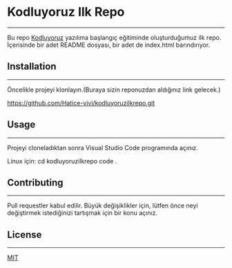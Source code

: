# Kodluyoruz Ilk Repo
-----------------------------------------------------------------
Bu repo [Kodluyoruz](https://www.kodluyoruz.org/) yazılıma başlangıç eğitiminde oluşturduğumuz ilk repo. İçerisinde bir adet README dosyası, bir adet de index.html barındırıyor.

## Installation 
-----------------------------------------------------------------
Öncelikle projeyi klonlayın.(Buraya sizin reponuzdan aldığınız link gelecek.)

https://github.com/Hatice-vivi/kodluyoruzilkrepo.git

## Usage 
------------------------------------------------------------------
Projeyi cloneladıktan sonra Visual Studio Code programında açınız.

Linux için:
cd kodluyoruzilkrepo
code .

## Contributing
------------------------------------------------------------------
Pull requestler kabul edilir. Büyük değişiklikler için, lütfen önce neyi değiştirmek istediğinizi tartışmak için bir konu açınız.

## License
------------------------------------------------------------------
[MIT](https://choosealicense.com/licenses/mit/)










